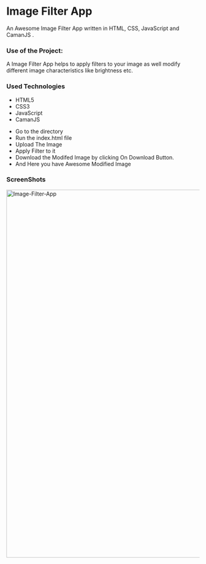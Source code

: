 <h1>Image Filter App</h1>

<p>An Awesome Image Filter App written in HTML, CSS, JavaScript and CamanJS .</p>

### Use of the Project:

<p>A Image Filter App helps to apply filters to your image as well modify different image characteristics like brightness etc. </p>

<h3>Used Technologies</h3>
<ul>
  <li>HTML5</li>
  <li>CSS3</li>
  <li>JavaScript</li>
  <li>CamanJS</li>
</ul>

- Go to the directory
- Run the index.html file
- Upload The Image
- Apply Filter to it
- Download the Modifed Image by clicking On Download Button.
- And Here you have Awesome Modified Image

<h3> ScreenShots </h3> 
<img width="960" alt="Image-Filter-App" src="https://user-images.githubusercontent.com/64218887/124916416-47955680-e010-11eb-85a4-bab19399bf82.png">

<br>

